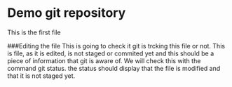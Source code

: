 # Demo git repository

This is the first file

###Editing the file
This is going to check it git is trcking this file or not.
This is file, as it is edited, is not staged or commited yet and this should be a piece of information that git is aware of. We will check this with the command git status. the status should display that the file is modified and that it is not staged yet. 
